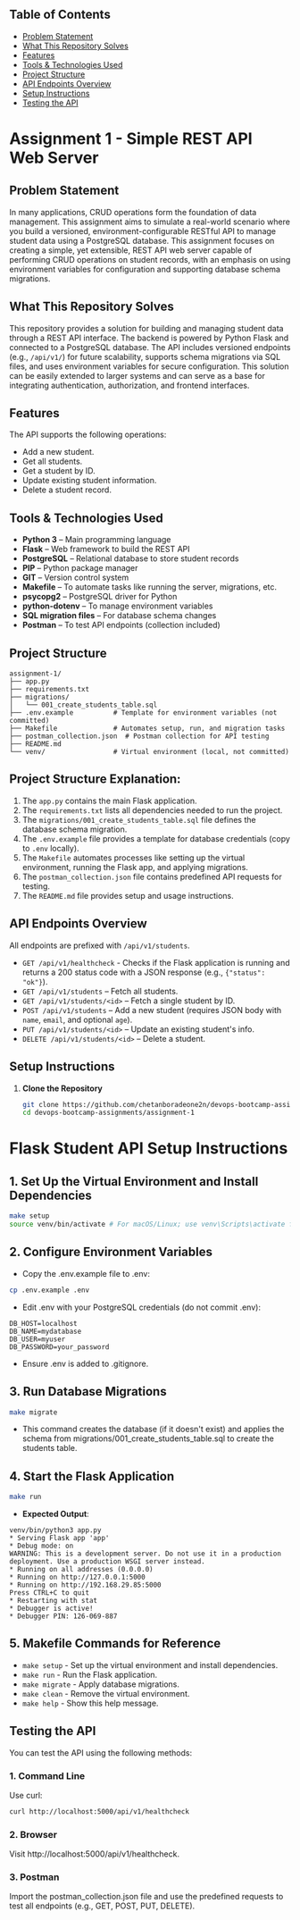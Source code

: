 ## Table of Contents
- [Problem Statement](#problem-statement)
- [What This Repository Solves](#what-this-repository-solves)
- [Features](#features)
- [Tools & Technologies Used](#tools--technologies-used)
- [Project Structure](#project-structure)
- [API Endpoints Overview](#api-endpoints-overview)
- [Setup Instructions](#setup-instructions)
- [Testing the API](#testing-the-api)

# Assignment 1 - Simple REST API Web Server

## Problem Statement
In many applications, CRUD operations form the foundation of data management. This assignment aims to simulate a real-world scenario where you build a versioned, environment-configurable RESTful API to manage student data using a PostgreSQL database. This assignment focuses on creating a simple, yet extensible, REST API web server capable of performing CRUD operations on student records, with an emphasis on using environment variables for configuration and supporting database schema migrations.

## What This Repository Solves
This repository provides a solution for building and managing student data through a REST API interface. The backend is powered by Python Flask and connected to a PostgreSQL database. The API includes versioned endpoints (e.g., `/api/v1/`) for future scalability, supports schema migrations via SQL files, and uses environment variables for secure configuration. This solution can be easily extended to larger systems and can serve as a base for integrating authentication, authorization, and frontend interfaces.

## Features
The API supports the following operations:
- Add a new student.
- Get all students.
- Get a student by ID.
- Update existing student information.
- Delete a student record.

## Tools & Technologies Used
- **Python 3** – Main programming language
- **Flask** – Web framework to build the REST API
- **PostgreSQL** – Relational database to store student records
- **PIP** – Python package manager
- **GIT** – Version control system
- **Makefile** – To automate tasks like running the server, migrations, etc.
- **psycopg2** – PostgreSQL driver for Python
- **python-dotenv** – To manage environment variables
- **SQL migration files** – For database schema changes
- **Postman** – To test API endpoints (collection included)

## Project Structure

```
assignment-1/
├── app.py
├── requirements.txt
├── migrations/
│   └── 001_create_students_table.sql
├── .env.example          # Template for environment variables (not committed)
├── Makefile              # Automates setup, run, and migration tasks
├── postman_collection.json  # Postman collection for API testing
├── README.md
└── venv/                 # Virtual environment (local, not committed)

``` 


## Project Structure Explanation:
1. The `app.py` contains the main Flask application.
2. The `requirements.txt` lists all dependencies needed to run the project.
3. The `migrations/001_create_students_table.sql` file defines the database schema migration.
4. The `.env.example` file provides a template for database credentials (copy to `.env` locally).
5. The `Makefile` automates processes like setting up the virtual environment, running the Flask app, and applying migrations.
6. The `postman_collection.json` file contains predefined API requests for testing.
7. The `README.md` file provides setup and usage instructions.

## API Endpoints Overview
All endpoints are prefixed with `/api/v1/students`.
- `GET /api/v1/healthcheck` - Checks if the Flask application is running and returns a 200 status code with a JSON response (e.g., `{"status": "ok"}`).
- `GET /api/v1/students` – Fetch all students.
- `GET /api/v1/students/<id>` – Fetch a single student by ID.
- `POST /api/v1/students` – Add a new student (requires JSON body with `name`, `email`, and optional `age`).
- `PUT /api/v1/students/<id>` – Update an existing student's info.
- `DELETE /api/v1/students/<id>` – Delete a student.

## Setup Instructions
1. **Clone the Repository**
   ```bash
   git clone https://github.com/chetanboradeone2n/devops-bootcamp-assignments.git
   cd devops-bootcamp-assignments/assignment-1

# Flask Student API Setup Instructions

## 1. Set Up the Virtual Environment and Install Dependencies

```bash
make setup
source venv/bin/activate # For macOS/Linux; use venv\Scripts\activate for Windows
```

## 2. Configure Environment Variables

* Copy the .env.example file to .env:
```bash
cp .env.example .env
```

* Edit .env with your PostgreSQL credentials (do not commit .env):
```text
DB_HOST=localhost
DB_NAME=mydatabase
DB_USER=myuser
DB_PASSWORD=your_password
```

* Ensure .env is added to .gitignore.

## 3. Run Database Migrations

```bash
make migrate
```

* This command creates the database (if it doesn't exist) and applies the schema from migrations/001_create_students_table.sql to create the students table.

## 4. Start the Flask Application

```bash
make run
```

* **Expected Output**:
```text
venv/bin/python3 app.py
* Serving Flask app 'app'
* Debug mode: on
WARNING: This is a development server. Do not use it in a production deployment. Use a production WSGI server instead.
* Running on all addresses (0.0.0.0)
* Running on http://127.0.0.1:5000
* Running on http://192.168.29.85:5000
Press CTRL+C to quit
* Restarting with stat
* Debugger is active!
* Debugger PIN: 126-069-887
```

## 5. Makefile Commands for Reference

* `make setup` - Set up the virtual environment and install dependencies.
* `make run` - Run the Flask application.
* `make migrate` - Apply database migrations.
* `make clean` - Remove the virtual environment.
* `make help` - Show this help message.

## Testing the API

You can test the API using the following methods:

### 1. Command Line
Use curl:
```bash
curl http://localhost:5000/api/v1/healthcheck
```

### 2. Browser
Visit http://localhost:5000/api/v1/healthcheck.

### 3. Postman
Import the postman_collection.json file and use the predefined requests to test all endpoints (e.g., GET, POST, PUT, DELETE).